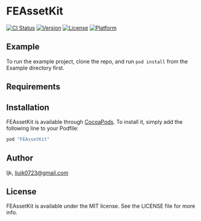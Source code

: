 # FEAssetKit

[![CI Status](http://img.shields.io/travis/ljk/FEAssetKit.svg?style=flat)](https://travis-ci.org/ljk/FEAssetKit)
[![Version](https://img.shields.io/cocoapods/v/FEAssetKit.svg?style=flat)](http://cocoapods.org/pods/FEAssetKit)
[![License](https://img.shields.io/cocoapods/l/FEAssetKit.svg?style=flat)](http://cocoapods.org/pods/FEAssetKit)
[![Platform](https://img.shields.io/cocoapods/p/FEAssetKit.svg?style=flat)](http://cocoapods.org/pods/FEAssetKit)

## Example

To run the example project, clone the repo, and run `pod install` from the Example directory first.

## Requirements

## Installation

FEAssetKit is available through [CocoaPods](http://cocoapods.org). To install
it, simply add the following line to your Podfile:

```ruby
pod "FEAssetKit"
```

## Author

ljk, liujk0723@gmail.com

## License

FEAssetKit is available under the MIT license. See the LICENSE file for more info.
